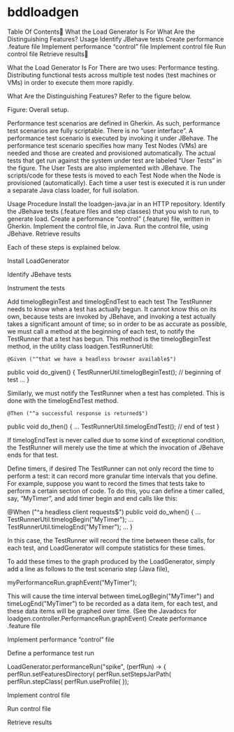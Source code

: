 # bddloadgen

Table Of Contents
What the Load Generator Is For
What Are the Distinguishing Features?
Usage
Identify JBehave tests
Create performance .feature file
Implement performance “control” file
Implement control file
Run control file
Retrieve results


What the Load Generator Is For
There are two uses:
Performance testing.
Distributing functional tests across multiple test nodes (test machines or VMs) in order to execute them more rapidly.

What Are the Distinguishing Features?
Refer to the figure below.

Figure: Overall setup.


Performance test scenarios are defined in Gherkin. As such, performance test scenarios are fully scriptable. There is no “user interface”. A performance test scenario is executed by invoking it under JBehave.
The performance test scenario specifies how many Test Nodes (VMs) are needed and those are created and provisioned automatically.
The actual tests that get run against the system under test are labeled “User Tests” in the figure. The User Tests are also implemented with JBehave. The scripts/code for these tests is moved to each Test Node when the Node is provisioned (automatically). Each time a user test is executed it is run under a separate Java class loader, for full isolation.


Usage Procedure
Install the loadgen-java.jar in an HTTP repository.
Identify the JBehave tests (.feature files and step classes) that you wish to run, to generate load.
Create a performance “control” (.feature) file, written in Gherkin.
Implement the control file, in Java.
Run the control file, using JBehave.
Retrieve results

Each of these steps is explained below.

Install LoadGenerator


Identify JBehave tests


Instrument the tests

Add timelogBeginTest and timelogEndTest to each test
The TestRunner needs to know when a test has actually begun. It cannot know this on its own, because tests are invoked by JBehave, and invoking a test actually takes a significant amount of time; so in order to be as accurate as possible, we must call a method at the beginning of each test, to notify the TestRunner that a test has begun. This method is the timelogBeginTest method, in the utility class loadgen.TestRunnerUtil:

    @Given ("^that we have a headless browser available$")
public void do_given()
{
TestRunnerUtil.timelogBeginTest();  // beginning of test
…
}

Similarly, we must notify the TestRunner when a test has completed. This is done with the timelogEndTest method.

    @Then ("^a successful response is returned$")
public void do_then()
{
    ...
TestRunnerUtil.timelogEndTest();  // end of test
        }

If timelogEndTest is never called due to some kind of exceptional condition, the TestRunner will merely use the time at which the invocation of JBehave ends for that test.

Define timers, if desired
The TestRunner can not only record the time to perform a test: it can record more granular time intervals that you define. For example, suppose you want to record the times that tests take to perform a certain section of code. To do this, you can define a timer called, say, “MyTimer”, and add timer begin and end calls like this:

@When ("^a headless client requests$")
public void do_when()
{
    ...
TestRunnerUtil.timelogBegin("MyTimer");
...
TestRunnerUtil.timelogEnd("MyTimer");
...
}

In this case, the TestRunner will record the time between these calls, for each test, and LoadGenerator will compute statistics for these times.

To add these times to the graph produced by the LoadGenerator, simply add a line as follows to the test scenario step (Java file),

myPerformanceRun.graphEvent("MyTimer");

This will cause the time interval between timeLogBegin("MyTimer") and timeLogEnd("MyTimer") to be recorded as a data item, for each test, and these data items will be graphed over time. (See the Javadocs for loadgen.controller.PerformanceRun.graphEvent)
Create performance .feature file

Implement performance “control” file


Define a performance test run

LoadGenerator.performanceRun("spike", (perfRun) -> {
perfRun.setFeaturesDirectory(
perfRun.setStepsJarPath(
perfRun.stepClass(
perfRun.useProfile(
});



Implement control file

Run control file

Retrieve results


